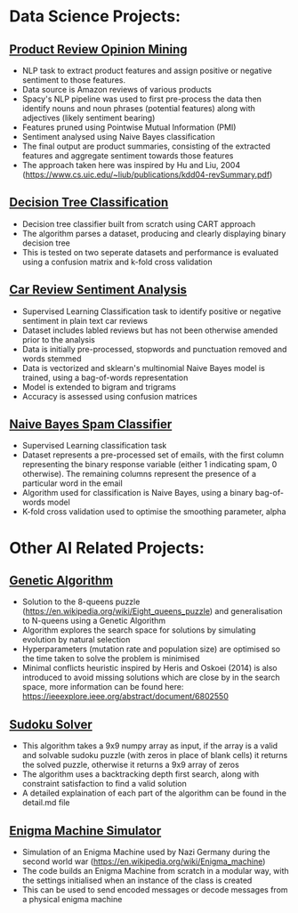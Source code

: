 # Data Science Projects:

## [Product Review Opinion Mining](https://github.com/samjpwalsh/Product_Review_Opinion_Mining)

   - NLP task to extract product features and assign positive or negative sentiment to those features.
   - Data source is Amazon reviews of various products
   - Spacy's NLP pipeline was used to first pre-process the data then identify nouns and noun phrases (potential features) along with adjectives (likely sentiment bearing)
   - Features pruned using Pointwise Mutual Information (PMI)
   - Sentiment analysed using Naive Bayes classification
   - The final output are product summaries, consisting of the extracted features and aggregate sentiment towards those features
   - The approach taken here was inspired by Hu and Liu, 2004 (https://www.cs.uic.edu/~liub/publications/kdd04-revSummary.pdf)

## [Decision Tree Classification](https://github.com/samjpwalsh/Decision_Tree_Classification)

- Decision tree classifier built from scratch using CART approach
- The algorithm parses a dataset, producing and clearly displaying binary decision tree
- This is tested on two seperate datasets and performance is evaluated using a confusion matrix and k-fold cross validation

## [Car Review Sentiment Analysis](https://github.com/samjpwalsh/Car_Review_Sentiment_Analysis)

- Supervised Learning Classification task to identify positive or negative sentiment in plain text car reviews
- Dataset includes labled reviews but has not been otherwise amended prior to the analysis
- Data is initially pre-processed, stopwords and punctuation removed and words stemmed
- Data is vectorized and sklearn's multinomial Naive Bayes model is trained, using a bag-of-words representation
- Model is extended to bigram and trigrams
- Accuracy is assessed using confusion matrices

## [Naive Bayes Spam Classifier](https://github.com/samjpwalsh/NB_Spam_Classifier)

- Supervised Learning classification task
- Dataset represents a pre-processed set of emails, with the first column representing the binary response variable (either 1 indicating spam, 0 otherwise). The remaining columns represent the presence of a particular word in the email
- Algorithm used for classification is Naive Bayes, using a binary bag-of-words model
- K-fold cross validation used to optimise the smoothing parameter, alpha


# Other AI Related Projects:

## [Genetic Algorithm](https://github.com/samjpwalsh/Genetic_Algorithm)

- Solution to the 8-queens puzzle (https://en.wikipedia.org/wiki/Eight_queens_puzzle) and generalisation to N-queens using a Genetic Algorithm
- Algorithm explores the search space for solutions by simulating evolution by natural selection
- Hyperparameters (mutation rate and population size) are optimised so the time taken to solve the problem is minimised
- Minimal conflicts heuristic inspired by Heris and Oskoei (2014) is also introduced to avoid missing solutions which are close by in the search space, more information can be found here: https://ieeexplore.ieee.org/abstract/document/6802550

## [Sudoku Solver](https://github.com/samjpwalsh/Sudoku_Solver)

- This algorithm takes a 9x9 numpy array as input, if the array is a valid and solvable sudoku puzzle (with zeros in place of blank cells) it returns the solved puzzle, otherwise it returns a 9x9 array of zeros
- The algorithm uses a backtracking depth first search, along with constraint satisfaction to find a valid solution
- A detailed explaination of each part of the algorithm can be found in the detail.md file

## [Enigma Machine Simulator](https://github.com/samjpwalsh/Enigma_Machine_Simulator)

- Simulation of an Enigma Machine used by Nazi Germany during the second world war (https://en.wikipedia.org/wiki/Enigma_machine)
- The code builds an Enigma Machine from scratch in a modular way, with the settings initialised when an instance of the class is created
- This can be used to send encoded messages or decode messages from a physical enigma machine

